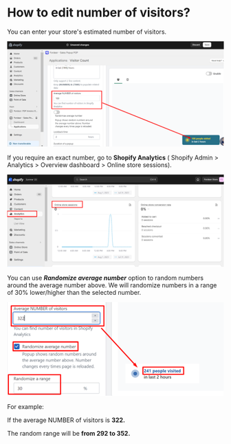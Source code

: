 # How to edit number of visitors?

You can enter your store's estimated number of visitors.

![Untitled](How%20to%20edit%20number%20of%20visitors%20bc482a0f48d0428390aca0c970fa18cc/Untitled.png)

If you require an exact number, go to **Shopify Analytics** ( Shopify Admin > Analytics > Overview dashboard > Online store sessions).

![Screenshot_9.png](How%20to%20edit%20number%20of%20visitors%20bc482a0f48d0428390aca0c970fa18cc/Screenshot_9.png)

You can use ***Randomize average number*** option to random numbers around the average number above. We will randomize numbers in a range of 30% lower/higher than the selected number.

![Screenshot_11.png](How%20to%20edit%20number%20of%20visitors%20bc482a0f48d0428390aca0c970fa18cc/Screenshot_11.png)

For example: 

If the average NUMBER of visitors is **322.**

The random range will be **from 292 to 352.**